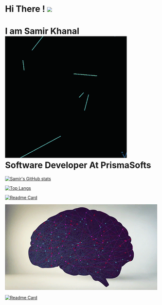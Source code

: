 # Hi There ! <img src="https://media.giphy.com/media/mDLek2Pl1Q9PwH0dXd/source.gif" width="100">  

# I am Samir Khanal <img src="https://github.com/samirkhanal35/samirkhanal35/blob/main/75lD.gif"><br/> Software Developer At PrismaSofts
 


[![Samir's GitHub stats](https://github-readme-stats.vercel.app/api?username=samirkhanal35&show_icons=true&theme=radical)](https://github.com/anuraghazra/github-readme-stats)

[![Top Langs](https://github-readme-stats.vercel.app/api/top-langs/?username=samirkhanal35&theme=radical)](https://github.com/anuraghazra/github-readme-stats)


[![Readme Card](https://github-readme-stats.vercel.app/api/pin/?username=samirkhanal35&repo=Nepali-digit-recognizer&theme=dark&show_owner=true)](https://github.com/samirkhanal35/Nepali-digit-recognizer)

<img src="https://github.com/samirkhanal35/samirkhanal35/blob/main/6rS7.gif">

[![Readme Card](https://github-readme-stats.vercel.app/api/pin/?username=samirkhanal35&repo=Nepalireader&theme=dark&show_owner=true)](https://github.com/samirkhanal35/Nepalireader)


